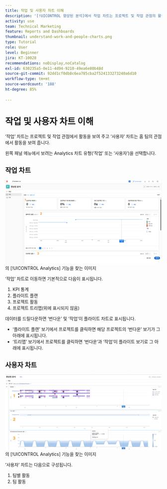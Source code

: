 ```yaml
---
title: 작업 및 사용자 차트 이해
description: '[!UICONTROL 향상된 분석]에서 작업 차트는 프로젝트 및 작업 관점의 활동을 보여 주고 사람 차트는 홈 팀의 관점에서 활동을 보여 줍니다.'
activity: use
team: Technical Marketing
feature: Reports and Dashboards
thumbnail: understand-work-and-people-charts.png
type: Tutorial
role: User
level: Beginner
jira: KT-10028
recommendations: noDisplay,noCatalog
exl-id: 630235a5-0e11-4d94-9210-49ea6e80b48d
source-git-commit: 92dd1cf0db8c6ea785cba2f524133273240a6d10
workflow-type: tm+mt
source-wordcount: '188'
ht-degree: 85%

---
```


# 작업 및 사용자 차트 이해

‘작업’ 차트는 프로젝트 및 작업 관점에서 활동을 보여 주고 ‘사용자’ 차트는 홈 팀의 관점에서 활동을 보여 줍니다.

왼쪽 패널 메뉴에서 보려는 Analytics 차트 유형(‘작업’ 또는 ‘사용자’)을 선택합니다.

## 작업 차트

![[!DNL Workfront Classic]](assets/section-1-1.png)의 [!UICONTROL Analytics] 기능을 찾는 이미지

‘작업’ 차트로 이동하면 기본적으로 다음이 표시됩니다.

1. KPI 통계
1. 플라이트 플랜
1. 프로젝트 활동
1. 프로젝트 트리맵(위에 표시되지 않음)

데이터를 드릴다운하면 ‘번다운’ 및 ‘작업’이 플라이트 차트로 표시됩니다.

* ‘플라이트 플랜’ 보기에서 프로젝트를 클릭하면 해당 프로젝트의 ‘번다운’ 보기가 그 아래에 표시됩니다.
* ‘트리맵’ 보기에서 프로젝트를 클릭하면 ‘번다운’과 ‘작업’이 플라이트 보기로 그 아래에 표시됩니다.

## 사용자 차트

![[!DNL Workfront Classic]](assets/section-1-2.png)의 [!UICONTROL Analytics] 기능을 찾는 이미지

‘사용자’ 차트는 다음으로 구성됩니다.

1. 팀별 활동
1. 팀 활동
